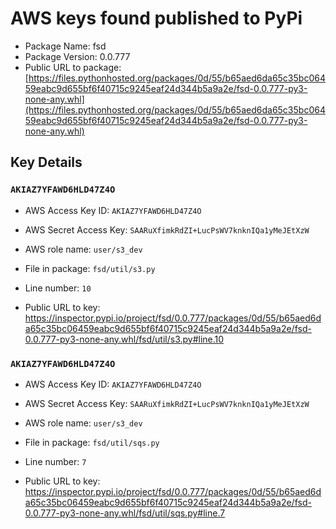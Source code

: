 # AWS keys found published to PyPi

* Package Name: fsd
* Package Version: 0.0.777
* Public URL to package: [https://files.pythonhosted.org/packages/0d/55/b65aed6da65c35bc06459eabc9d655bf6f40715c9245eaf24d344b5a9a2e/fsd-0.0.777-py3-none-any.whl](https://files.pythonhosted.org/packages/0d/55/b65aed6da65c35bc06459eabc9d655bf6f40715c9245eaf24d344b5a9a2e/fsd-0.0.777-py3-none-any.whl)

## Key Details

### `AKIAZ7YFAWD6HLD47Z4O`

* AWS Access Key ID: `AKIAZ7YFAWD6HLD47Z4O`
* AWS Secret Access Key: `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` 
* AWS role name: `user/s3_dev`
* File in package: `fsd/util/s3.py`
* Line number: `10`

* Public URL to key: https://inspector.pypi.io/project/fsd/0.0.777/packages/0d/55/b65aed6da65c35bc06459eabc9d655bf6f40715c9245eaf24d344b5a9a2e/fsd-0.0.777-py3-none-any.whl/fsd/util/s3.py#line.10



### `AKIAZ7YFAWD6HLD47Z4O`

* AWS Access Key ID: `AKIAZ7YFAWD6HLD47Z4O`
* AWS Secret Access Key: `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` 
* AWS role name: `user/s3_dev`
* File in package: `fsd/util/sqs.py`
* Line number: `7`

* Public URL to key: https://inspector.pypi.io/project/fsd/0.0.777/packages/0d/55/b65aed6da65c35bc06459eabc9d655bf6f40715c9245eaf24d344b5a9a2e/fsd-0.0.777-py3-none-any.whl/fsd/util/sqs.py#line.7


